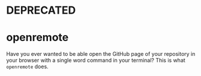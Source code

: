 # DEPRECATED
# openremote
Have you ever wanted to be able open the GitHub page of your repository
in your browser with a single word command in your terminal?
This is what `openremote` does.
